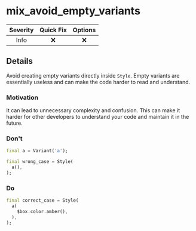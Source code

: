 # mix_avoid_empty_variants

| Severity | Quick Fix | Options |
|:--------:|:---------:|:-------:|
| Info     |    ❌     |   ❌    |

## Details

Avoid creating empty variants directly inside `Style`. Empty variants are essentially useless and can make the code harder to read and understand.

### Motivation

It can lead to unnecessary complexity and confusion. This can make it harder for other developers to understand your code and maintain it in the future.

### Don't

```dart
final a = Variant('a');

final wrong_case = Style(
  a(),
);
```

### Do

```dart
final correct_case = Style(
  a(
    $box.color.amber(),
  ),
);
```